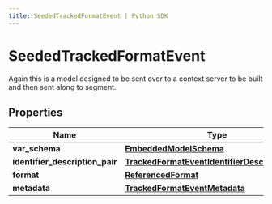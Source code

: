 ```yaml
---
title: SeededTrackedFormatEvent | Python SDK
---
```


# SeededTrackedFormatEvent

Again this is a model designed to be sent over to a context server to be built and then sent along to segment. 

## Properties

Name | Type | Description | Notes
------------ | ------------- | ------------- | -------------
**var_schema** | [**EmbeddedModelSchema**](EmbeddedModelSchema) |  | [optional] 
**identifier_description_pair** | [**TrackedFormatEventIdentifierDescriptionPairs**](TrackedFormatEventIdentifierDescriptionPairs) |  | 
**format** | [**ReferencedFormat**](ReferencedFormat) |  | 
**metadata** | [**TrackedFormatEventMetadata**](TrackedFormatEventMetadata) |  | [optional] 


